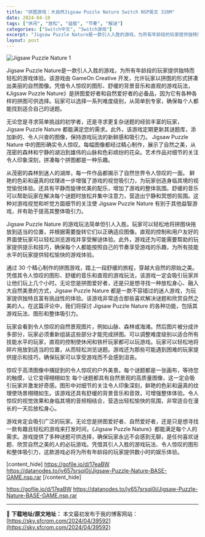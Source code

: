 ```yaml
---
title: "拼图游戏：大自然Jigsaw Puzzle Nature Switch NSP英文 328M"
date: 2024-04-10
tags: ["休闲", "放松", "益智", "节奏", "解谜"]
categories: ["Switch中文", "Switch游戏"]
excerpt: "Jigsaw Puzzle Nature是一款引人入胜的游戏，为所有年龄段的玩家提供独特而轻松的游戏体验。该游戏由 GameOn Creative 开发，允许玩家以拼图的形式拼凑出美丽的自然图像。凭借令人惊叹的图形、舒缓的背景音乐和直观的游戏玩法，《Jigsaw Puzzle Nature》是拼图爱&hellip;"
layout: post
---
```


<img class="aligncenter" src="https://sky.sfcrom.com/wp-content/uploads/2024/04/20240410080325-1bf55.jpeg" alt="Jigsaw Puzzle Nature 1" />

Jigsaw Puzzle Nature是一款引人入胜的游戏，为所有年龄段的玩家提供独特而轻松的游戏体验。该游戏由 GameOn Creative 开发，允许玩家以拼图的形式拼凑出美丽的自然图像。凭借令人惊叹的图形、舒缓的背景音乐和直观的游戏玩法，《Jigsaw Puzzle Nature》是拼图爱好者和自然爱好者的必备品，因为它有各种各样的拼图可供选择。玩家可以选择一系列难度级别，从简单到专家，确保每个人都能找到适合自己的谜题。

无论您是寻求简单挑战的初学者，还是寻求更复杂谜题的经验丰富的玩家，Jigsaw Puzzle Nature 都能满足您的需求。此外，该游戏定期更新其谜题库，添加新的、令人兴奋的图像，保持游戏玩法的新鲜感和吸引力。 Jigsaw Puzzle Nature 中的图形确实令人惊叹。每幅图像都经过精心制作，展示了自然之美，从茂密的森林和宁静的湖泊到雄伟的山脉和色彩缤纷的花朵。艺术作品对细节的关注令人印象深刻，拼凑每个拼图都是一种乐趣。

从茂密的森林到迷人的湖岸，每一件作品都揭示了自然世界令人惊叹的一面。
鲜艳的色彩和逼真的纹理进一步增强了游戏的视觉吸引力，为玩家创造身临其境的视觉愉悦体验。还具有平静而旋律优美的配乐，增加了游戏的整体氛围。舒缓的音乐可以帮助玩家在解决每个谜题时放松并集中注意力，营造出宁静和冥想的氛围。这种对游戏视觉和听觉方面细节的关注使 Jigsaw Puzzle Nature 有别于其他益智游戏，并有助于提高其整体吸引力。

Jigsaw Puzzle Nature 的游戏玩法简单但引人入胜。玩家可以轻松地将拼图块拖放到适当的位置，并根据需要旋转它们以正确适应图像。直观的控制和用户友好的界面使玩家可以轻松浏览游戏并享受解谜体验。此外，游戏还为可能需要帮助的玩家提供提示和技巧，确保每个人都能按照自己的节奏享受游戏的乐趣，为所有技能水平的玩家提供轻松愉快的游戏体验。

通过 30 个精心制作的拼图游戏，踏上一段舒缓的旅程，穿越大自然的原始之美。
凭借其令人惊叹的图形、舒缓的音乐和直观的游戏玩法，该游戏一定会吸引玩家并让他们玩上几个小时。无论您是拼图爱好者，还是只是想寻找一种放松身心、融入大自然美景的方式，Jigsaw Puzzle Nature 都是一款不容错过的迷人游戏，为玩家提供独特且富有挑战性的体验。该游戏非常适合那些喜欢解决谜题和欣赏自然之美的人。在这篇评论中，我们将探讨 Jigsaw Puzzle Nature 的各种功能，包括其游戏玩法、图形和整体吸引力。

玩家会看到令人惊叹的自然景观图片，例如山脉、森林或海滩。然后图片被分成许多部分，玩家必须重新组装这些部分才能完成拼图。可以调整难度级别以适合所有技能水平的玩家，直观的控制使休闲和铁杆玩家都可以玩游戏。玩家可以轻松地将碎片拖放到适当的位置，从而轻松浏览谜题。游戏还为那些可能遇到困难的玩家提供提示和技巧，确保玩家可以享受游戏而不会感到沮丧。

惊叹于高清图像中捕捉到的令人惊叹的户外美景。每个谜题都是一张画布，等待您的触摸，让它变得栩栩如生
每个谜题都具有自然景观的高质量图像，这一定会吸引玩家并激发好奇感。图形中对细节的关注令人印象深刻，鲜艳的色彩和逼真的纹理使场景栩栩如生。该游戏还具有舒缓的背景音乐和音效，可增强整体体验。令人惊叹的视觉效果和身临其境的音频相结合，营造出轻松愉快的氛围，非常适合在漫长的一天后放松身心。

游戏肯定会吸引广泛的玩家。无论您是拼图爱好者、自然爱好者，还是只是想寻找一款有趣且轻松的游戏来打发时间，《Jigsaw Puzzle Nature》都能满足每个人的需求。游戏提供了多种谜题可供选择，确保玩家永远不会感到无聊，是任何喜欢谜题、欣赏自然之美的人的必玩游戏。凭借其引人入胜的游戏玩法、令人惊叹的图形和整体吸引力，这款游戏必将为所有年龄段的玩家提供数小时的娱乐体验。

[content_hide]
https://gofile.io/d/17eaBW
https://datanodes.to/iy657srsqi0i/Jigsaw-Puzzle-Nature-BASE-GAME.nsp.rar
[/content_hide]

<!--wechatfans start-->
https://gofile.io/d/17eaBW
https://datanodes.to/iy657srsqi0i/Jigsaw-Puzzle-Nature-BASE-GAME.nsp.rar
<!--wechatfans end-->

---
📖 **下载地址/原文地址：** 本文最初发布于我的博客网站：[https://sky.sfcrom.com/2024/04/39592](https://sky.sfcrom.com/2024/04/39592)
